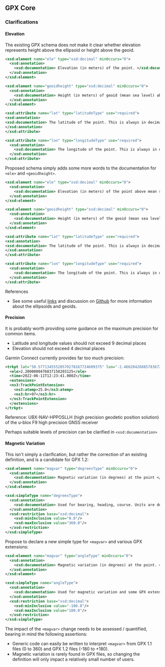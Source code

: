 ## GPX Core

### Clarifications

#### Elevation

The existing GPX schema does not make it clear whether elevation represents height above the ellipsoid or height above the geoid.

```xml
<xsd:element name="ele" type="xsd:decimal" minOccurs="0">
  <xsd:annotation>
    <xsd:documentation> Elevation (in meters) of the point. </xsd:documentation>
  </xsd:annotation>
</xsd:element>

<xsd:element name="geoidheight" type="xsd:decimal" minOccurs="0">
  <xsd:annotation>
    <xsd:documentation> Height (in meters) of geoid (mean sea level) above WGS84 earth ellipsoid. As defined in NMEA GGA message. </xsd:documentation>
  </xsd:annotation>
</xsd:element>

<xsd:attribute name="lat" type="latitudeType" use="required">
<xsd:annotation>
<xsd:documentation> The latitude of the point. This is always in decimal degrees, and always in WGS84 datum. </xsd:documentation>
</xsd:annotation>
</xsd:attribute>

<xsd:attribute name="lon" type="longitudeType" use="required">
  <xsd:annotation>
    <xsd:documentation> The longitude of the point. This is always in decimal degrees, and always in WGS84 datum. </xsd:documentation>
  </xsd:annotation>
</xsd:attribute>
```

Proposed schema simply adds some more words to the documentation for `<ele>` and `<geoidheight>`.


```xml
<xsd:element name="ele" type="xsd:decimal" minOccurs="0">
  <xsd:annotation>
    <xsd:documentation> Elevation (in meters) of the point above mean sea level (MSL). Specifically, this means the orthometric height above the WGS84 geoid. </xsd:documentation>
  </xsd:annotation>
</xsd:element>

<xsd:element name="geoidheight" type="xsd:decimal" minOccurs="0">
  <xsd:annotation>
    <xsd:documentation> Height (in meters) of the geoid (mean sea level) above the WGS84 ellipsoid, as defined in the NMEA GGA sentence. Note that GPS / GNSS receivers use a geoid model to compute elevation from height above the ellipsoid, and some data consumers may want to reverse this to obtain height above the ellipsoid. Therefore, the value in this field should be the value that the receiver used for the calculation of elevation, and should not be some other value. It may be advisable to store the geoid height from the GPS / GNSS receiver, whenever storing the elevation element. </xsd:documentation>
  </xsd:annotation>
</xsd:element>

<xsd:attribute name="lat" type="latitudeType" use="required">
<xsd:annotation>
<xsd:documentation> The latitude of the point. This is always in decimal degrees, and always in WGS84 datum. </xsd:documentation>
</xsd:annotation>
</xsd:attribute>

<xsd:attribute name="lon" type="longitudeType" use="required">
  <xsd:annotation>
    <xsd:documentation> The longitude of the point. This is always in decimal degrees, and always in WGS84 datum. </xsd:documentation>
  </xsd:annotation>
</xsd:attribute>
```

References

- See some useful [links](../elevation.md) and discussion on [Github](https://github.com/Logiqx/gpx-ideas/discussions/1) for more information about the ellipsoids and geoids.



#### Precision

It is probably worth providing some guidance on the maximum precision for common items.

- Latitude and longitude values should not exceed 9 decimal places
- Elevation should not exceed 4 decimal places

Garmin Connect currently provides far too much precision:

```xml
<trkpt lat="50.57713455520570278167724609375" lon="-2.46620426885783672332763671875">
  <ele>2.2000000476837158203125</ele>
  <time>2022-06-11T12:23:41.000Z</time>
  <extensions>
  <ns3:TrackPointExtension>
    <ns3:atemp>25.0</ns3:atemp>
    <ns3:hr>97</ns3:hr>
  </ns3:TrackPointExtension>
  </extensions>
</trkpt>
```

Reference: UBX-NAV-HPPOSLLH (high precision geodetic position solution) of the u-blox F9 high precision GNSS receiver

Perhaps suitable levels of precision can be clarified in `<xsd:documentation>`



#### Magnetic Variation

This isn't simply a clarification, but rather the correction of an existing definition, and is a candidate for GPX 1.2:

```xml
<xsd:element name="magvar" type="degreesType" minOccurs="0">
  <xsd:annotation>
    <xsd:documentation> Magnetic variation (in degrees) at the point </xsd:documentation>
  </xsd:annotation>
</xsd:element>

<xsd:simpleType name="degreesType">
  <xsd:annotation>
    <xsd:documentation> Used for bearing, heading, course. Units are decimal degrees, true (not magnetic). </xsd:documentation>
  </xsd:annotation>
  <xsd:restriction base="xsd:decimal">
    <xsd:minInclusive value="0.0"/>
    <xsd:maxExclusive value="360.0"/>
  </xsd:restriction>
</xsd:simpleType>
```

Propose to declare a new simple type for `<magvar>` and various GPX extensions:

```xml
<xsd:element name="magvar" type="angleType" minOccurs="0">
  <xsd:annotation>
    <xsd:documentation> Magnetic variation (in degrees) at the point. </xsd:documentation>
  </xsd:annotation>
</xsd:element>

<xsd:simpleType name="angleType">
  <xsd:annotation>
    <xsd:documentation> Used for magnetic variation and some GPX extensions. Units are decimal degrees, positive = clockwise, negative = counter-clockwise. </xsd:documentation>
  </xsd:annotation>
  <xsd:restriction base="xsd:decimal">
    <xsd:minInclusive value="-180.0"/>
    <xsd:maxInclusive value="180.0"/>
  </xsd:restriction>
</xsd:simpleType>
```

The impact of the `<magvar>` change needs to be assessed / quantified, bearing in mind the following assertions:

- Generic code can easily be written to interpret `<magvar>` from GPX 1.1 files (0 to 360) and GPX 1.2 files (-180 to +180).
- Magnetic variation is rarely found in GPX files, so changing the definition will only impact a relatively small number of users.
